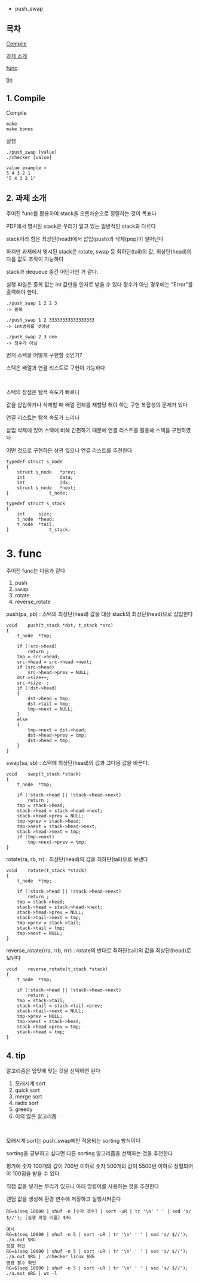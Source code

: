 * push_swap

## 목차
[Compile](#1.-Compile)

[과제 소개](#2.-과제-소개)

[func](#3.-func)

[tip](#4.-tip)
## 1. Compile
Compile
```
make
make bonus
```
실행
```
./push_swap [value]
./checker [value]

value example >
5 4 3 2 1
"5 4 3 2 1"
```

## 2. 과제 소개
주어진 func를 활용하여 stack을 오름차순으로 정렬하는 것이 목표다

PDF에서 명시된 stack은 우리가 알고 있는 일반적인 stack과 다르다 

stack이라 함은 최상단(head)에서 삽입(push)과  삭제(pop)이 일어난다

하지만 과제에서 명시된 stack은 rotate, swap 등 최하단(tail)의 값, 최상단(head)의 다음 값도 조작이 가능하다

stack과 dequeue 중간 어딘가인 거 같다.

실행 파일은 중복 없는 int 값만을 인자로 받을 수 있다 정수가 아닌 경우에는 "Error"를 출력해야 한다.

```
./push_swap 1 2 2 3
-> 중복
 
./push_swap 1 2 33333333333333333
-> int범위를 벗어남

./push_swap 2 3 one
-> 정수가 아님
```
먼저 스택을 어떻게 구현할 것인가?

스택은 배열과 연결 리스트로 구현이 가능하다

​

스택의 장점은 탐색 속도가 빠르나 

값을 삽입하거나 삭제할 때 배열 전체를 재할당 해야 하는 구현 복잡성의 문제가 있다

연결 리스트는 탐색 속도가 느리나 

삽입 삭제에 있어 스택에 비해 간편하기 때문에 연결 리스트를 활용해 스택을 구현하였다

어떤 것으로 구현하든 상관 없으나 연결 리스트를 추천한다

```
typedef struct s_node
{
	struct s_node	*prev;
	int				data;
	int				idx;
	struct s_node	*next;
}				t_node;

typedef struct s_stack
{
	int		size;
	t_node	*head;
	t_node	*tail;
}				t_stack;
```

# 3. func

주어진 func는 다음과 같다 
1. push
2. swap
3. rotate
4. reverse_rotate

push(pa, pb) : 스택의 최상단(head) 값을 대상 stack의 최상단(head)으로 삽입한다
```
void	push(t_stack *dst, t_stack *src)
{
	t_node	*tmp;

	if (!src->head)
		return ;
	tmp = src->head;
	src->head = src->head->next;
	if (src->head)
		src->head->prev = NULL;
	dst->size++;
	src->size--;
	if (!dst->head)
	{
		dst->head = tmp;
		dst->tail = tmp;
		tmp->next = NULL;
	}
	else
	{
		tmp->next = dst->head;
		dst->head->prev = tmp;
		dst->head = tmp;
	}
}
```

swap(sa, sb) : 스택에 최상단(head)의 값과 그다음 값을 바꾼다. 
```
void	swap(t_stack *stack)
{
	t_node	*tmp;

	if (!stack->head || !stack->head->next)
		return ;
	tmp = stack->head;
	stack->head = stack->head->next;
	stack->head->prev = NULL;
	tmp->prev = stack->head;
	tmp->next = stack->head->next;
	stack->head->next = tmp;
	if (tmp->next)
		tmp->next->prev = tmp;
}
```

rotate(ra, rb, rr) : 최상단(head)의 값을 최하단(tail)으로 보낸다
```
void	rotate(t_stack *stack)
{
	t_node	*tmp;

	if (!stack->head || !stack->head->next)
		return ;
	tmp = stack->head;
	stack->head = stack->head->next;
	stack->head->prev = NULL;
	stack->tail->next = tmp;
	tmp->prev = stack->tail;
	stack->tail = tmp;
	tmp->next = NULL;
}
```

reverse_rotate(rra, rrb, rrr) : rotate의 반대로 최하단(tail)의 값을 최상단(head)로 보낸다
```
void	reverse_rotate(t_stack *stack)
{
	t_node	*tmp;

	if (!stack->head || !stack->head->next)
		return ;
	tmp = stack->tail;
	stack->tail = stack->tail->prev;
	stack->tail->next = NULL;
	tmp->prev = NULL;
	tmp->next = stack->head;
	stack->head->prev = tmp;
	stack->head = tmp;
}
```

## 4. tip
알고리즘은 입맛에 맞는 것을 선택하면 된다

1. 모래시계 sort 
2. quick sort
3. merge sort
4. radix sort
5. greedy
6. 이외 많은 알고리즘 

​

모래시계 sort는 push_swap에만 적용되는 sorting 방식이다

sorting을 공부하고 싶다면 다른 sorting 알고리즘을 선택하는 것을 추천한다 




평가에 숫자 100개의 값이 700번 이하로 숫자 500개의 값이 5500번 이하로 정렬되어야 100점을 받을 수 있다 

직접 값을 넣기는 무리가 있으니 아래 명령어를 사용하는 것을 추천한다 

랜덤 값을 생성해 환경 변수에 저장하고 실행시켜준다 
```
RG=$(seq 10000 | shuf -n [숫자 갯수] | sort -uR | tr '\n' ' ' | sed 's/ $//'); [실행 파일 이름] $RG

예시
RG=$(seq 10000 | shuf -n 5 | sort -uR | tr '\n' ' ' | sed 's/ $//'); ./a.out $RG
정렬 확인
RG=$(seq 10000 | shuf -n 5 | sort -uR | tr '\n' ' ' | sed 's/ $//'); ./a.out $RG | ./checker_linux $RG
명령 횟수 확인
RG=$(seq 10000 | shuf -n 5 | sort -uR | tr '\n' ' ' | sed 's/ $//'); ./a.out $RG | wc -l
```
